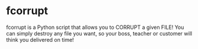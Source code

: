 # fcorrupt
fcorrupt is a Python script that allows you to CORRUPT a given FILE! You can simply destroy any file you want, so your boss, teacher or customer will think you delivered on time!
